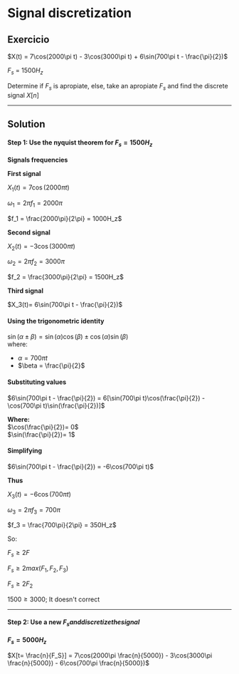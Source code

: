# Signal discretization

## Exercicio

$X(t) = 7\cos(2000\pi t) - 3\cos(3000\pi t) + 6\sin(700\pi t - \frac{\pi}{2})$

$F_s$ = $1500 H_z$

Determine if $F_s$ is apropiate, else, take an apropiate $F_s$ and find the discrete signal $X[n]$

---

## **Solution**  

#### **Step 1: Use the nyquist theorem for $F_s= 1500 H_z$**  
**Signals frequencies**

**First signal**

$X_1(t)= 7\cos(2000\pi t)$

$\omega_1 = 2\pi f_1 = 2000\pi$

$f_1 = \frac{2000\pi}{2\pi} = 1000H_z$

**Second signal**

$X_2(t)= -3\cos(3000\pi t)$

$\omega_2 = 2\pi f_2 = 3000\pi$

$f_2 = \frac{3000\pi}{2\pi} = 1500H_z$

**Third signal**

$X_3(t)= 6\sin(700\pi t - \frac{\pi}{2})$

#### **Using the trigonometric identity**  
$\sin(\alpha \pm \beta) = \sin(\alpha)\cos(\beta) \pm \cos(\alpha)\sin(\beta)$  
where:  
- $\alpha = 700\pi t$  
- $\beta = \frac{\pi}{2}$ 

#### **Substituting values**  
$6\sin(700\pi t - \frac{\pi}{2}) = 6[\sin(700\pi t)\cos(\frac{\pi}{2}) - \cos(700\pi t)\sin(\frac{\pi}{2})]$ 

**Where:**  
$\cos(\frac{\pi}{2})= 0$  
$\sin(\frac{\pi}{2})= 1$  

#### **Simplifying**  
$6\sin(700\pi t - \frac{\pi}{2}) = -6\cos(700\pi t)$ 

**Thus**

$X_3(t)= -6\cos(700\pi t)$

$\omega_3 = 2\pi f_3 = 700\pi$

$f_3 = \frac{700\pi}{2\pi} = 350H_z$

So:

$F_s \geq 2F$


$F_s \geq 2max(F_1, F_2, F_3)$

$F_s \geq 2F_2$

$1500 \geq 3000$; It doesn't correct

---

#### **Step 2: Use a new $F_s and discretize the signal$**

**$F_s = 5000 H_z$**

$X[t= \frac{n}{F_S}] = 7\cos(2000\pi \frac{n}{5000}) - 3\cos(3000\pi \frac{n}{5000}) - 6\cos(700\pi \frac{n}{5000})$
